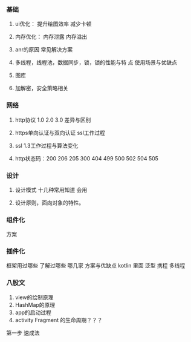 
### 基础
1. ui优化： 提升绘图效率 减少卡顿

2. 内存优化： 内存泄露 内存溢出

3. anr的原因 常见解决方案  

4. 多线程，线程池，数据同步，锁，锁的性能与特
点 使用场景与优缺点

5. 图库

6. 加解密，安全策略相关 


### 网络
1. http协议 1.0 2.0 3.0 差异与区别

2. https单向认证与双向认证  ssl工作过程

3. ssl 1.3工作过程与算法变化

4. http状态码：200 206 205 300 404 499 500 502 504 505


### 设计
1. 设计模式 十几种常用知道 会用

2. 设计原则，面向对象的特性。


### 组件化
方案

### 插件化
框架用过哪些  了解过哪些 哪几家  方案与优缺点
kotlin 里面 泛型 携程 多线程 

### 八股文
1. view的绘制原理
2. HashMap的原理
3. app的启动过程
4. activity Fragment 的生命周期？？？


第一步  速成法


